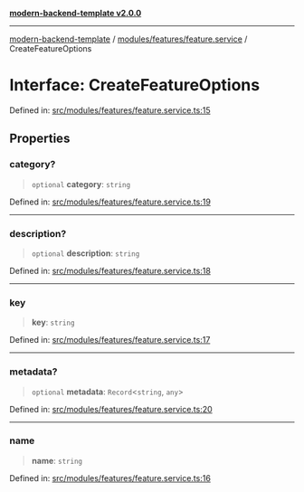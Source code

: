 [**modern-backend-template v2.0.0**](../../../../README.md)

***

[modern-backend-template](../../../../modules.md) / [modules/features/feature.service](../README.md) / CreateFeatureOptions

# Interface: CreateFeatureOptions

Defined in: [src/modules/features/feature.service.ts:15](https://github.com/maemreyo/saas-4cus-nodejs/blob/1a77de11cd6eaefe66c31c7f5de281673fc25ce5/src/modules/features/feature.service.ts#L15)

## Properties

### category?

> `optional` **category**: `string`

Defined in: [src/modules/features/feature.service.ts:19](https://github.com/maemreyo/saas-4cus-nodejs/blob/1a77de11cd6eaefe66c31c7f5de281673fc25ce5/src/modules/features/feature.service.ts#L19)

***

### description?

> `optional` **description**: `string`

Defined in: [src/modules/features/feature.service.ts:18](https://github.com/maemreyo/saas-4cus-nodejs/blob/1a77de11cd6eaefe66c31c7f5de281673fc25ce5/src/modules/features/feature.service.ts#L18)

***

### key

> **key**: `string`

Defined in: [src/modules/features/feature.service.ts:17](https://github.com/maemreyo/saas-4cus-nodejs/blob/1a77de11cd6eaefe66c31c7f5de281673fc25ce5/src/modules/features/feature.service.ts#L17)

***

### metadata?

> `optional` **metadata**: `Record`\<`string`, `any`\>

Defined in: [src/modules/features/feature.service.ts:20](https://github.com/maemreyo/saas-4cus-nodejs/blob/1a77de11cd6eaefe66c31c7f5de281673fc25ce5/src/modules/features/feature.service.ts#L20)

***

### name

> **name**: `string`

Defined in: [src/modules/features/feature.service.ts:16](https://github.com/maemreyo/saas-4cus-nodejs/blob/1a77de11cd6eaefe66c31c7f5de281673fc25ce5/src/modules/features/feature.service.ts#L16)
